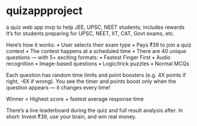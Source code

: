 # quizappproject
a quiz web app mvp to help JEE, UPSC, NEET students; includes rewards
It’s for students preparing for UPSC, NEET, IIT, CAT, Govt exams, etc.

Here’s how it works:
	•	User selects their exam type
	•	Pays ₹39 to join a quiz contest
	•	The contest happens at a scheduled time
	•	There are 40 unique questions — with 5+ exciting formats:
	•	Fastest Finger First
	•	Audio recognition
	•	Image-based questions
	•	Logic/trick puzzles
	•	Normal MCQs

Each question has random time limits and point boosters (e.g. 4X points if right, -6X if wrong). You see the timer and points boost only when the question appears — it changes every time!

Winner = Highest score + fastest average response time

There’s a live leaderboard during the quiz and full result analysis after.
In short: Invest ₹39, use your brain, and win real money.
